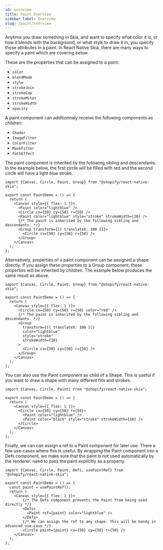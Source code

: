 ```yaml
---
id: overview
title: Paint Overview
sidebar_label: Overview
slug: /paint/overview
---
```


Anytime you draw something in Skia, and want to specify what color it is, or how it blends with the background, or what style to draw it in, you specify those attributes in a paint. In React Native Skia, there are many ways to specify a paint which are covering below.

These are the properties that can be assigned to a paint:
* `color`
* `blendMode`
* `style`
* `strokeJoin`
* `strokeCap`
* `strokeMiter`
* `strokeWidth`
* `opacity`

A paint component can additionnaly receive the following components as children:
* `Shader`
* `ImageFilter`
* `ColorFilter`
* `MaskFilter`
* `PathEffect`

The paint component is inherited by the following sibling and descendants.
In the example below, the first circle will be filled with red and the second circle will have a light blue stroke.  

```tsx twoslash
import {Canvas, Circle, Paint, Group} from "@shopify/react-native-skia";

export const PaintDemo = () => {
  return (
    <Canvas style={{ flex: 1 }}>
      <Paint color="lightblue" />
      <Circle cx={50} cy={50} r={50} />
      <Paint color="lightblue" style="stroke" strokeWidth={10} />
      {/* The paint is inherited by the following sibling and descendants. */}
      <Group transform={[{ translateX: 100 }]}>
        <Circle cx={50} cy={50} r={50} />
      </Group>
    </Canvas>
  );
};
```

Alternatively, properties of a paint component can be assigned a shape directly.
If you assign these properties to a Group component, these properties will be inherited by children.
The example below produces the same result as above.

```tsx twoslash
import {Canvas, Circle, Paint, Group} from "@shopify/react-native-skia";

export const PaintDemo = () => {
  return (
    <Canvas style={{ flex: 1 }}>
      <Circle cx={50} cy={50} r={50} color="red" />
      {/* The paint is inherited by the following sibling and descendants. */}
      <Group
        transform={[{ translateX: 100 }]}
        color="lightblue"
        style="stroke"
        strokeWidth={10}
      >
        <Circle cx={50} cy={50} r={50} />
      </Group>
    </Canvas>
  );
};
```

You can also use the Paint component as child of a Shape.
This is useful if you want to draw a shape with many different fills and strokes.

```tsx twoslash
import {Canvas, Circle, Paint} from "@shopify/react-native-skia";

export const PaintDemo = () => {
  return (
    <Canvas style={{ flex: 1 }}>
      <Circle cx={50} cy={50} r={50}>
        <Paint color="lightblue" />
        <Paint color="black" style="stroke" strokeWidth={10} />
      </Circle>
    </Canvas>
  );
};
```

Finally, we can can assign a ref to a Paint component for later use.
There a few use-cases where this is useful.
By wrapping the Paint component into a Defs component, we make sure that the paint is not used automatically by the renderer: need to pass the paint explicitly as a property.

```tsx twoslash
import {Canvas, Circle, Paint, Defs, usePaintRef} from "@shopify/react-native-skia";

export const PaintDemo = () => {
  const paint = usePaintRef();
  return (
    <Canvas style={{ flex: 1 }}>
        {/* The Defs component prevents the Paint from being used directly */}
        <Defs>
          <Paint ref={paint} color="lightblue" />
        </Defs>
        {/* We can assign the ref to any shape. This will be handy in advanced use-case */}
        <Circle paint={paint} cx={50} cy={50} r={50} />
    </Canvas>
  );
};
```